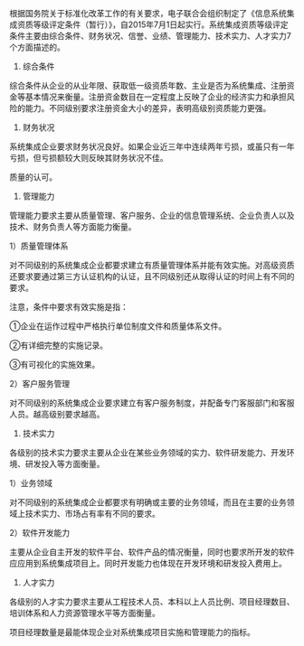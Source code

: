 
根据国务院关于标准化改革工作的有关要求，电子联合会组织制定了《信息系统集成资质等级评定条件（暂行）》，自2015年7月1日起实行。系统集成资质等级评定条件主要由综合条件、财务状况、信誉、业绩、管理能力、技术实力、人才实力7个方面描述的。

1. 综合条件

综合条件从企业的从业年限、获取低一级资质年数、主业是否为系统集成、注册资金等基本情况来衡量。注册资金数目在一定程度上反映了企业的经济实力和承担风险的能力。不同级别要求注册资金大小的差异，表明高级别资质能力更强。

1. 财务状况

系统集成企业要求财务状况良好。如果企业近三年中连续两年亏损，或虽只有一年亏损，但亏损额较大则反映其财务状况不佳。

质量的认可。

1. 管理能力

管理能力要求主要从质量管理、客户服务、企业的信息管理系统、企业负责人以及技术、财务负责人等方面能力衡量。

1）质量管理体系

对不同级别的系统集成企业都要求建立有质量管理体系并能有效实施。对高级资质还要求要通过第三方认证机构的认证，且不同级别还从取得认证的时间上有不同的要求。

注意，条件中要求有效实施是指：

①企业在运作过程中严格执行单位制度文件和质量体系文件。

②有详细完整的实施记录。

③有可视化的实施效果。

2）客户服务管理

对不同级别的系统集成企业要求建立有客户服务制度，并配备专门客服部门和客服人员。越高级别要求越高。

1. 技术实力

各级别的技术实力要求主要从企业在某些业务领域的实力、软件研发能力、开发环境、研发投入等方面衡量。

1）业务领域

对不同级别的系统集成企业都要求有明确或主要的业务领域，而且在主要的业务领域上技术实力、市场占有率有不同的要求。

2）软件开发能力

主要从企业自主开发的软件平台、软件产品的情况衡量，同时也要求所开发的软件应应用到系统集成项目上。同时开发能力也体现在开发环境和研发投入费用上。

1. 人才实力

各级别的人才实力要求主要从工程技术人员、本科以上人员比例、项目经理数目、培训体系和人力资源管理水平等方面衡量。

项目经理数量是最能体现企业对系统集成项目实施和管理能力的指标。
